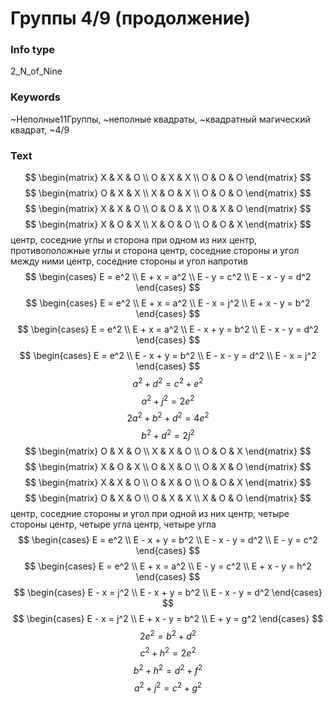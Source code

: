 # Группы 4/9 (продолжение)
### Info type
2_N_of_Nine
### Keywords
~Неполные11Группы, ~неполные квадраты, ~квадратный магический квадрат, ~4/9
### Text
$$
\begin{matrix}
X & X & O \\
O & X & X \\
O & O & O
\end{matrix}
$$
$$
\begin{matrix}
O & X & X \\
X & O & X \\
O & O & O
\end{matrix}
$$
$$
\begin{matrix}
X & X & O \\
O & O & X \\
O & X & O
\end{matrix}
$$
$$
\begin{matrix}
X & O & X \\
X & O & O \\
O & O & X
\end{matrix}
$$
центр, соседние углы и сторона при одном из них
центр,
противоположные углы и сторона
центр, соседние стороны и угол между ними
центр, соседние стороны и угол напротив
$$
\begin{cases}
E = e^2 \\
E + x = a^2 \\
E - y = c^2 \\
E - x - y = d^2
\end{cases}
$$
$$
\begin{cases}
E = e^2 \\
E + x = a^2 \\
E - x = j^2 \\
E + x - y = b^2
\end{cases}
$$
$$
\begin{cases}
E = e^2 \\
E + x = a^2 \\
E - x + y = b^2 \\
E - x - y = d^2
\end{cases}
$$
$$
\begin{cases}
E = e^2 \\
E - x + y = b^2 \\
E - x - y = d^2 \\
E - x = j^2
\end{cases}
$$
$$
a^2 + d^2 = c^2 + e^2
$$
$$
a^2 + j^2 = 2e^2
$$
$$
2a^2 + b^2 + d^2 = 4e^2
$$
$$
b^2 + d^2 = 2j^2
$$
$$
\begin{matrix}
O & X & O \\
X & X & O \\
O & O & X
\end{matrix}
$$
$$
\begin{matrix}
X & O & X \\
O & X & O \\
O & X & O
\end{matrix}
$$
$$
\begin{matrix}
X & X & O \\
O & X & O \\
O & O & X
\end{matrix}
$$
$$
\begin{matrix}
O & X & O \\
O & X & X \\
X & O & O
\end{matrix}
$$
центр, соседние стороны и угол при одной из них
центр,
четыре стороны
центр,
четыре угла
центр,
четыре угла
$$
\begin{cases}
E = e^2 \\
E - x + y = b^2 \\
E - x - y = d^2 \\
E - y = c^2
\end{cases}
$$
$$
\begin{cases}
E = e^2 \\
E + x = a^2 \\
E - y = c^2 \\
E + x - y = h^2
\end{cases}
$$
$$
\begin{cases}
E - x = j^2 \\
E - x + y = b^2 \\
E - x - y = d^2
\end{cases}
$$
$$
\begin{cases}
E - x = j^2 \\
E + x - y = b^2 \\
E + y = g^2
\end{cases}
$$
$$
2e^2 = b^2 + d^2
$$
$$
c^2 + h^2 = 2e^2
$$
$$
b^2 + h^2 = d^2 + f^2
$$
$$
a^2 + j^2 = c^2 + g^2
$$
```
